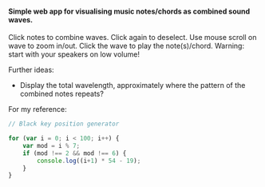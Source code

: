 #### Simple web app for visualising music notes/chords as combined sound waves.


Click notes to combine waves. Click again to deselect.
Use mouse scroll on wave to zoom in/out.
Click the wave to play the note(s)/chord. Warning: start with your speakers on low volume!


Further ideas:

 - Display the total wavelength, approximately where the pattern of the combined notes repeats?





For my reference:
```javascript
// Black key position generator

for (var i = 0; i < 100; i++) {
    var mod = i % 7;
    if (mod !== 2 && mod !== 6) {
        console.log((i+1) * 54 - 19);
    }
}
```
